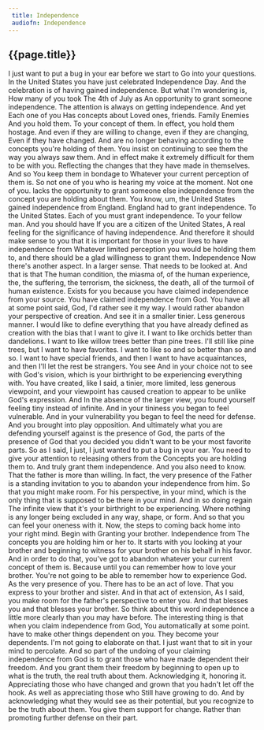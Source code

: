 ```yaml
---
 title: Independence
 audiofn: Independence
---
```


## {{page.title}}

I just want to put a bug in your ear before we start to Go into your
questions. In the United States you have just celebrated Independence
Day. And the celebration is of having gained independence. But what I'm
wondering is, How many of you took The 4th of July as An opportunity to
grant someone independence. The attention is always on getting
independence. And yet Each one of you Has concepts about Loved ones,
friends. Family Enemies And you hold them. To your concept of them. In
effect, you hold them hostage. And even if they are willing to change,
even if they are changing, Even if they have changed. And are no longer
behaving according to the concepts you're holding of them. You insist on
continuing to see them the way you always saw them. And in effect make
it extremely difficult for them to be with you. Reflecting the changes
that they have made in themselves. And so You keep them in bondage to
Whatever your current perception of them is. So not one of you who is
hearing my voice at the moment. Not one of you. lacks the opportunity to
grant someone else independence from the concept you are holding about
them. You know, um, the United States gained independence from England.
England had to grant independence. To the United States. Each of you
must grant independence. To your fellow man. And you should have If you
are a citizen of the United States, A real feeling for the significance
of having independence. And therefore it should make sense to you that
it is important for those in your lives to have independence from
Whatever limited perception you would be holding them to, and there
should be a glad willingness to grant them. Independence Now there's
another aspect. In a larger sense. That needs to be looked at. And that
is that The human condition, the miasma of, of the human experience,
the, the suffering, the terrorism, the sickness, the death, all of the
turmoil of human existence. Exists for you because you have claimed
independence from your source. You have claimed independence from God.
You have all at some point said, God, I'd rather see it my way. I would
rather abandon your perspective of creation. And see it in a smaller
tinier. Less generous manner. I would like to define everything that you
have already defined as creation with the bias that I want to give it. I
want to like orchids better than dandelions. I want to like willow trees
better than pine trees. I'll still like pine trees, but I want to have
favorites. I want to like so and so better than so and so. I want to
have special friends, and then I want to have acquaintances, and then
I'll let the rest be strangers. You see And in your choice not to see
with God's vision, which is your birthright to be experiencing
everything with. You have created, like I said, a tinier, more limited,
less generous viewpoint, and your viewpoint has caused creation to
appear to be unlike God's expression. And In the absence of the larger
view, you found yourself feeling tiny instead of infinite. And in your
tininess you began to feel vulnerable. And in your vulnerability you
began to feel the need for defense. And you brought into play
opposition. And ultimately what you are defending yourself against is
the presence of God, the parts of the presence of God that you decided
you didn't want to be your most favorite parts. So as I said, I just, I
just wanted to put a bug in your ear. You need to give your attention to
releasing others from the Concepts you are holding them to. And truly
grant them independence. And you also need to know. That the father is
more than willing. In fact, the very presence of the Father is a
standing invitation to you to abandon your independence from him. So
that you might make room. For his perspective, in your mind, which is
the only thing that is supposed to be there in your mind. And in so
doing regain The infinite view that it's your birthright to be
experiencing. Where nothing is any longer being excluded in any way,
shape, or form. And so that you can feel your oneness with it. Now, the
steps to coming back home into your right mind. Begin with Granting your
brother. Independence from The concepts you are holding him or her to.
It starts with you looking at your brother and beginning to witness for
your brother on his behalf in his favor. And in order to do that, you've
got to abandon whatever your current concept of them is. Because until
you can remember how to love your brother. You're not going to be able
to remember how to experience God. As the very presence of you. There
has to be an act of love. That you express to your brother and sister.
And in that act of extension, As I said, you make room for the father's
perspective to enter you. And that blesses you and that blesses your
brother. So think about this word independence a little more clearly
than you may have before. The interesting thing is that when you claim
independence from God, You automatically at some point. have to make
other things dependent on you. They become your dependents. I'm not
going to elaborate on that. I just want that to sit in your mind to
percolate. And so part of the undoing of your claiming independence from
God is to grant those who have made dependent their freedom. And you
grant them their freedom by beginning to open up to what is the truth,
the real truth about them. Acknowledging it, honoring it. Appreciating
those who have changed and grown that you hadn't let off the hook. As
well as appreciating those who Still have growing to do. And by
acknowledging what they would see as their potential, but you recognize
to be the truth about them. You give them support for change. Rather
than promoting further defense on their part.

